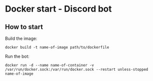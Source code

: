 # Docker start - Discord bot

## How to start

Build the image:

```shell
docker build -t name-of-image path/to/dockerfile
```

Run the bot:

```shell
docker run -d --name name-of-container -v /var/run/docker.sock:/var/run/docker.sock --restart unless-stopped name-of-image
```
